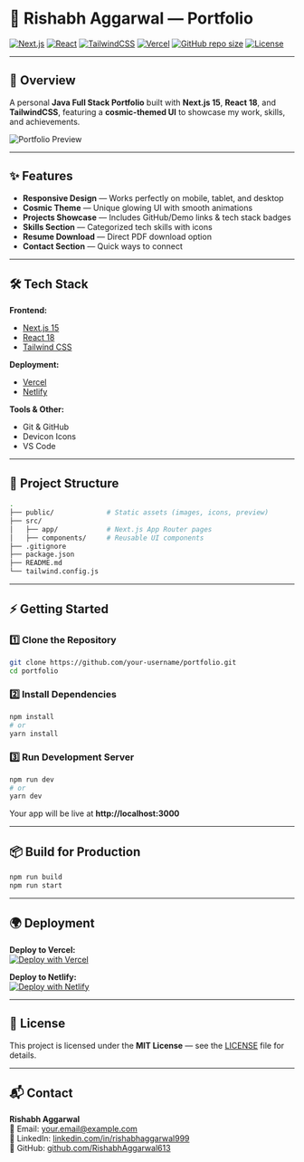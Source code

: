 # 🚀 Rishabh Aggarwal — Portfolio

[![Next.js](https://img.shields.io/badge/Next.js-15-black?logo=next.js)](https://nextjs.org/)
[![React](https://img.shields.io/badge/React-18-61DAFB?logo=react&logoColor=white)](https://reactjs.org/)
[![TailwindCSS](https://img.shields.io/badge/Tailwind_CSS-3-38B2AC?logo=tailwind-css&logoColor=white)](https://tailwindcss.com/)
[![Vercel](https://img.shields.io/badge/Deployed_on-Vercel-black?logo=vercel)](https://vercel.com/)
[![GitHub repo size](https://img.shields.io/github/repo-size/your-username/portfolio)](https://github.com/your-username/portfolio)
[![License](https://img.shields.io/badge/License-MIT-yellow.svg)](#license)

---

## 📌 Overview

A personal **Java Full Stack Portfolio** built with **Next.js 15**, **React 18**, and **TailwindCSS**, featuring a **cosmic-themed UI** to showcase my work, skills, and achievements.

![Portfolio Preview](public/preview.png)

---

## ✨ Features

- **Responsive Design** — Works perfectly on mobile, tablet, and desktop
- **Cosmic Theme** — Unique glowing UI with smooth animations
- **Projects Showcase** — Includes GitHub/Demo links & tech stack badges
- **Skills Section** — Categorized tech skills with icons
- **Resume Download** — Direct PDF download option
- **Contact Section** — Quick ways to connect

---

## 🛠 Tech Stack

**Frontend:**
- [Next.js 15](https://nextjs.org/)
- [React 18](https://reactjs.org/)
- [Tailwind CSS](https://tailwindcss.com/)

**Deployment:**
- [Vercel](https://vercel.com/)
- [Netlify](https://www.netlify.com/)

**Tools & Other:**
- Git & GitHub
- Devicon Icons
- VS Code

---

## 📂 Project Structure

```bash
.
├── public/             # Static assets (images, icons, preview)
├── src/
│   ├── app/            # Next.js App Router pages
│   ├── components/     # Reusable UI components
├── .gitignore
├── package.json
├── README.md
└── tailwind.config.js
```

---

## ⚡ Getting Started

### 1️⃣ Clone the Repository
```bash
git clone https://github.com/your-username/portfolio.git
cd portfolio
```

### 2️⃣ Install Dependencies
```bash
npm install
# or
yarn install
```

### 3️⃣ Run Development Server
```bash
npm run dev
# or
yarn dev
```
Your app will be live at **http://localhost:3000**

---

## 📦 Build for Production
```bash
npm run build
npm run start
```

---

## 🌍 Deployment

**Deploy to Vercel:**  
[![Deploy with Vercel](https://vercel.com/button)](https://vercel.com/import)

**Deploy to Netlify:**  
[![Deploy with Netlify](https://www.netlify.com/img/deploy/button.svg)](https://app.netlify.com/start)

---

## 📜 License

This project is licensed under the **MIT License** — see the [LICENSE](LICENSE) file for details.

---

## 📬 Contact

**Rishabh Aggarwal**  
📧 Email: your.email@example.com  
💼 LinkedIn: [linkedin.com/in/rishabhaggarwal999](https://www.linkedin.com/in/rishabhaggarwal999/)  
🐙 GitHub: [github.com/RishabhAggarwal613](https://github.com/RishabhAggarwal613)

